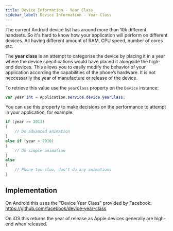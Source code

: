 ```yaml
---
title: Device Information - Year Class
sidebar_label: Device Information - Year Class
---
```



The current Android device list has around more than 10k different handsets. So it's hard to know how your application will perform on different devices. All having different amount of RAM, CPU speed, number of cores etc.

The **year class** is an attempt to categorise the device by placing it in a year where the device specifications would have placed it alongside the high-end devices. This allows you to easily modify the behavior of your application according the capabilities of the phone’s hardware. It is not neccessarily the year of manufacture or release of the device.

To retrieve this value use the `yearClass` property on the `Device` instance:

```actionscript
var year:int = Application.service.device.yearClass;
```

You can use this property to make decisions on the performance to attempt in your application, for example:

```actionscript
if (year >= 2013) 
{
    // Do advanced animation
}
else if (year > 2010) 
{
    // Do simple animation
}
else
{
    // Phone too slow, don't do any animations
}
```


## Implementation 

On Android this uses the "Device Year Class" provided by Facebook: https://github.com/facebook/device-year-class

On iOS this returns the year of release as Apple devices generally are high-end when released.
